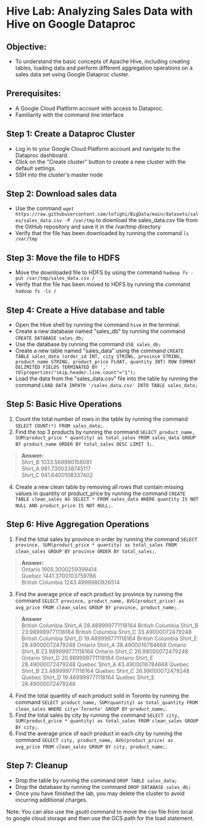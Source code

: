 # Hive Lab: Analyzing Sales Data with Hive on Google Dataproc

## Objective: 
- To understand the basic concepts of Apache Hive, including creating tables, loading data and perform different aggregation operations on a sales data set using Google Dataproc cluster.

## Prerequisites: 
- A Google Cloud Platform account with access to Dataproc.
- Familiarity with the command line interface

## Step 1: Create a Dataproc Cluster
- Log in to your Google Cloud Platform account and navigate to the Dataproc dashboard.
- Click on the "Create cluster" button to create a new cluster with the default settings.
- SSH into the cluster's master node

## Step 2: Download sales data
- Use the command `wget https://raw.githubusercontent.com/tofighi/BigData/main/datasets/sales/sales_data.csv -P /var/tmp` to download the sales_data.csv file from the GitHub repository and save it in the /var/tmp directory
- Verify that the file has been downloaded by running the command `ls /var/tmp`

## Step 3: Move the file to HDFS
- Move the downloaded file to HDFS by using the command `hadoop fs -put /var/tmp/sales_data.csv /`
- Verify that the file has been moved to HDFS by running the command `hadoop fs -ls /`

## Step 4: Create a Hive database and table
- Open the Hive shell by running the command `hive` in the terminal.
- Create a new database named "sales_db" by running the command `CREATE DATABASE sales_db;`
- Use the database by running the command `USE sales_db;`
- Create a new table named "sales_data" using the command `CREATE TABLE sales_data (order_id INT, city STRING, province STRING, product_name STRING, product_price FLOAT, quantity INT) ROW FORMAT DELIMITED FIELDS TERMINATED BY ',' tblproperties("skip.header.line.count"="1");`
- Load the data from the "sales_data.csv" file into the table by running the command `LOAD DATA INPATH '/sales_data.csv' INTO TABLE sales_data;`

## Step 5: Basic Hive Operations

1. Count the total number of rows in the table by running the command `SELECT COUNT(*) FROM sales_data;`.
2. Find the top 3 products by running the command `SELECT product_name, SUM(product_price * quantity) as total_sales FROM sales_data GROUP BY product_name ORDER BY total_sales DESC LIMIT 3;`.

> **Answer:** \
> Shirt_B 1033.569990158081 \
> Shirt_A 981.7300338745117 \
> Shirt_C 941.6400108337402 

4. Create a new clean table by removing all rows that contain missing values in quantity or product_price by running the command `CREATE TABLE clean_sales AS SELECT * FROM sales_data WHERE quantity IS NOT NULL AND product_price IS NOT NULL;`.

## Step 6: Hive Aggregation Operations

1. Find the total sales by province in order by running the command `SELECT province, SUM(product_price * quantity) as total_sales FROM clean_sales GROUP BY province ORDER BY total_sales;`.

> **Answer:** \
> Ontario 1905.3000259399414 \
> Quebec  1441.3700103759766 \
> British Columbia        1243.4999980926514

3. Find the average price of each product by province by running the command `SELECT province, product_name, AVG(product_price) as avg_price FROM clean_sales GROUP BY province, product_name;`.
> **Answer** \
British Columbia        Shirt_A 28.489999771118164
British Columbia        Shirt_B 23.989999771118164
British Columbia        Shirt_C 33.49000072479248
British Columbia        Shirt_D 19.489999771118164
British Columbia        Shirt_E 28.49000072479248
Ontario Shirt_A 38.4900016784668
Ontario Shirt_B 23.989999771118164
Ontario Shirt_C 26.99000072479248
Ontario Shirt_D 20.989999771118164
Ontario Shirt_E 28.49000072479248
Quebec  Shirt_A 43.4900016784668
Quebec  Shirt_B 23.489999771118164
Quebec  Shirt_C 26.99000072479248
Quebec  Shirt_D 19.489999771118164
Quebec  Shirt_E 28.49000072479248

4. Find the total quantity of each product sold in Toronto by running the command `SELECT product_name, SUM(quantity) as total_quantity FROM clean_sales WHERE city='Toronto' GROUP BY product_name;`.
5. Find the total sales by city by running the command `SELECT city, SUM(product_price * quantity) as total_sales FROM clean_sales GROUP BY city;`.
6. Find the average price of each product in each city by running the command `SELECT city, product_name, AVG(product_price) as avg_price FROM clean_sales GROUP BY city, product_name;`.

## Step 7: Cleanup
- Drop the table by running the command `DROP TABLE sales_data;`
- Drop the database by running the command `DROP DATABASE sales_db;`
- Once you have finished the lab, you may delete the cluster to avoid incurring additional charges.

Note: You can also use the gsutil command to move the csv file from local to google cloud storage and then use the GCS path for the load statement.
